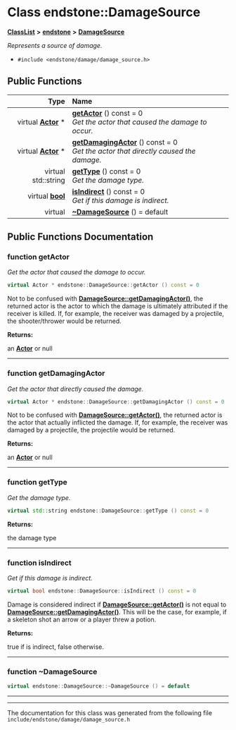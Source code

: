 

# Class endstone::DamageSource



[**ClassList**](annotated.md) **>** [**endstone**](namespaceendstone.md) **>** [**DamageSource**](classendstone_1_1DamageSource.md)



_Represents a source of damage._ 

* `#include <endstone/damage/damage_source.h>`





































## Public Functions

| Type | Name |
| ---: | :--- |
| virtual [**Actor**](classendstone_1_1Actor.md) \* | [**getActor**](#function-getactor) () const = 0<br>_Get the actor that caused the damage to occur._  |
| virtual [**Actor**](classendstone_1_1Actor.md) \* | [**getDamagingActor**](#function-getdamagingactor) () const = 0<br>_Get the actor that directly caused the damage._  |
| virtual std::string | [**getType**](#function-gettype) () const = 0<br>_Get the damage type._  |
| virtual [**bool**](classendstone_1_1Vector.md) | [**isIndirect**](#function-isindirect) () const = 0<br>_Get if this damage is indirect._  |
| virtual  | [**~DamageSource**](#function-damagesource) () = default<br> |




























## Public Functions Documentation




### function getActor 

_Get the actor that caused the damage to occur._ 
```C++
virtual Actor * endstone::DamageSource::getActor () const = 0
```



Not to be confused with [**DamageSource::getDamagingActor()**](classendstone_1_1DamageSource.md#function-getdamagingactor), the returned actor is the actor to which the damage is ultimately attributed if the receiver is killed. If, for example, the receiver was damaged by a projectile, the shooter/thrower would be returned.




**Returns:**

an [**Actor**](classendstone_1_1Actor.md) or null 





        

<hr>



### function getDamagingActor 

_Get the actor that directly caused the damage._ 
```C++
virtual Actor * endstone::DamageSource::getDamagingActor () const = 0
```



Not to be confused with [**DamageSource::getActor()**](classendstone_1_1DamageSource.md#function-getactor), the returned actor is the actor that actually inflicted the damage. If, for example, the receiver was damaged by a projectile, the projectile would be returned.




**Returns:**

an [**Actor**](classendstone_1_1Actor.md) or null 





        

<hr>



### function getType 

_Get the damage type._ 
```C++
virtual std::string endstone::DamageSource::getType () const = 0
```





**Returns:**

the damage type 





        

<hr>



### function isIndirect 

_Get if this damage is indirect._ 
```C++
virtual bool endstone::DamageSource::isIndirect () const = 0
```



Damage is considered indirect if [**DamageSource::getActor()**](classendstone_1_1DamageSource.md#function-getactor) is not equal to [**DamageSource::getDamagingActor()**](classendstone_1_1DamageSource.md#function-getdamagingactor). This will be the case, for example, if a skeleton shot an arrow or a player threw a potion.




**Returns:**

true if is indirect, false otherwise. 





        

<hr>



### function ~DamageSource 

```C++
virtual endstone::DamageSource::~DamageSource () = default
```




<hr>

------------------------------
The documentation for this class was generated from the following file `include/endstone/damage/damage_source.h`

